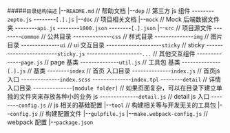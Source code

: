 
#####`目录结构描述`
|--`README.md` // 帮助文档
|--`dep` // 第三方 js 组件
--------`zepto.js`
--------`[.].js`
|--`doc` // 项目相关文档
|--`mock` // Mock 后端数据文件夹
--------`api.js`
--------`1000.json`
--------`[.].json`
|--`src` // 项目源文件
--------`common` // 公共目录
--------------`css` // 样式目录
--------------`img` // 图片目录
--------------`ui` // ui 交互目录
--------------------`sticky` // sticky
------------------------`sticky.js`
--------------------`...` // 其他交互组件
--------------`page.js` // page 基类
--------------`util.js` // 工具包 基类
--------------`[.].js` // 基类
--------`index` // 首页 入口目录
--------------`index.js` // 首页js 入口
--------------`index.scss`
--------------`index.tpl`
--------`detail` // 详情 入口目录
--------------`[module folder]` // 如果页面复杂，可以在目录下建立单独的文件夹来存放各种小的业务 js
--------------`detail.js` // detail js 入口
--------`config.js` // js 相关的基础配置
|--`tool` // 构建相关等与开发无关的工具包
|--`config.js` // 构建配置文件
|--`gulpfile.js`
|--`make.webpack-config.js` // webpack 配置
|--`package.json`

